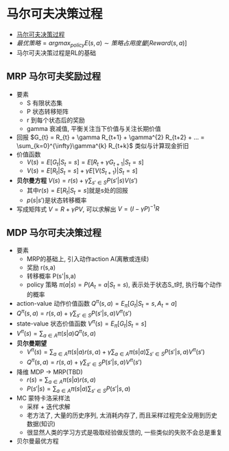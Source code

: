 # 马尔可夫决策过程

* [马尔可夫决策过程](https://hrl.boyuai.com/chapter/1/%E9%A9%AC%E5%B0%94%E5%8F%AF%E5%A4%AB%E5%86%B3%E7%AD%96%E8%BF%87%E7%A8%8B/)
* $最优策略 = argmax_{policy}E(s,a) \sim 策略占用度量[Reward(s,a)]$
* 马尔可夫决策过程是RL的基础

## MRP 马尔可夫奖励过程
* 要素
  * S 有限状态集
  * P 状态转移矩阵
  * r 到每个状态后的奖励
  * gamma 衰减值, 平衡关注当下价值与关注长期价值
* 回报 $G_{t} = R_{t} + \gamma R_{t+1} + \gamma^{2} R_{t+2} + ... = \sum_{k=0}^{\infty}\gamma^{k} R_{t+k}$  类似与计算现金折旧
* 价值函数
  * $V(s) = E[G_t | S_t = s] = E[R_t + \gamma G_{t+1} | S_t = s]$
  * $V(s) = E[R_t | S_t = s] + \gamma E[V(S_{t+1})|S_t = s]$
* **贝尔曼方程** $V(s) = r(s) + \gamma \sum_{s'\in S} P(s'|s)V(s')$
  * 其中$r(s) = E[R_t | S_t = s]$就是s处的回报
  * $p(s|s')$是状态转移概率
* 写成矩阵式 $V = R + \gamma PV$, 可以求解出 $V = (I - \gamma P)^{-1}R$
## MDP 马尔可夫决策过程
* 要素
  * MRP的基础上, 引入动作action A(离散或连续)
  * 奖励 r(s,a)
  * 转移概率 P(s'|s,a)
  * policy 策略 $\pi(a|s) = P(A_t=a|S_t=s)$, 表示处于状态S_t时, 执行每个动作的概率
* action-value 动作价值函数 $Q^{\pi}(s, a) = E_{\pi}[G_t | S_t = s, A_t = a]$
* $Q^{\pi}(s, a) = r(s,a) + \gamma \sum_{s'\in S}P(s'|s,a)V^{\pi}(s')$
* state-value 状态价值函数 $V^{\pi}(s) = E_{\pi}[G_t | S_t = s]$
* $V^{\pi}(s) = \sum_{a\in A}\pi(s|a)Q^{\pi}(s, a)$
* **贝尔曼期望**
  * $V^{\pi}(s) = \sum_{a\in A}\pi(s|a)r(s,a) + \gamma \sum_{a\in A}\pi(s|a) \sum_{s'\in S}P(s'|s,a)V^{\pi}(s')$
  * $Q^{\pi}(s, a) = r(s,a) + \gamma \sum_{s'\in S}P(s'|s,a)V^{\pi}(s')$
* 降维 MDP -> MRP(TBD)
  * $r(s) = \sum_{a\in A}\pi(s|a)r(s,a)$
  * $P(s'|s) = \sum_{a\in A}\pi(s|a)\sum_{s'\in S}P(s'|s,a)$
* MC 蒙特卡洛采样法
  * 采样 + 迭代求解
  * 老方法了, 大量的历史序列, 太消耗内存了, 而且采样过程完全没用到历史数据(知识)
  * 很显然人类的学习方式是吸取经验做反馈的, 一些类似的失败不会总是重复
* 贝尔曼最优方程
